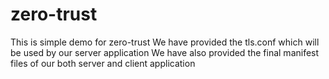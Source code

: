 # zero-trust
This is simple demo for zero-trust 
We have provided the tls.conf which will be used by our server application 
We have also provided the final manifest files of our both server and client application
